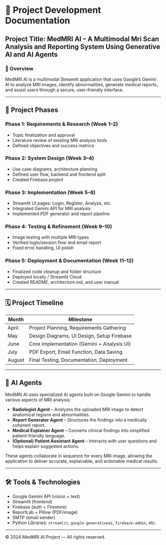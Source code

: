 # 📘 Project Development Documentation

## Project Title: MedMRI AI – A Multimodal Mri Scan Analysis and Reporting System Using Generative AI and AI Agents

### 📌 Overview
MedMRI AI is a multimodal Streamlit application that uses Google’s Gemini AI to analyze MRI images, identify abnormalities, generate medical reports, and assist users through a secure, user-friendly interface.

---

## 🔄 Project Phases

### Phase 1: Requirements & Research (Week 1–2)
- Topic finalization and approval
- Literature review of existing MRI analysis tools
- Defined objectives and success metrics

### Phase 2: System Design (Week 3–4)
- Use case diagrams, architecture planning
- Defined user flow, backend and frontend split
- Created Firebase project

### Phase 3: Implementation (Week 5–8)
- Streamlit UI pages: Login, Register, Analyze, etc.
- Integrated Gemini API for MRI analysis
- Implemented PDF generator and report pipeline

### Phase 4: Testing & Refinement (Week 9–10)
- Image testing with multiple MRI types
- Verified login/session flow and email report
- Fixed error handling, UI polish

### Phase 5: Deployment & Documentation (Week 11–12)
- Finalized code cleanup and folder structure
- Deployed locally / Streamlit Cloud
- Created README, architecture.md, and user manual

---

## 🗓️ Project Timeline

| Month        | Milestone                               |
|--------------|------------------------------------------|
| April        | Project Planning, Requirements Gathering |
| May          | Design Diagrams, UI Design, Setup Firebase |
| June         | Core Implementation (Gemini + Analysis UI) |
| July         | PDF Export, Email Function, Data Saving  |
| August       | Final Testing, Documentation, Deployment  |

---

## 🧠 AI Agents

MedMRI AI uses specialized AI agents built on Google Gemini to handle various aspects of MRI analysis:

- **Radiologist Agent** – Analyzes the uploaded MRI image to detect anatomical regions and abnormalities.
- **Report Generator Agent** – Structures the findings into a medically coherent report.
- **Medical Explainer Agent** – Converts clinical findings into simplified patient-friendly language.
- **(Optional) Patient Assistant Agent** – Interacts with user questions and helps explain suggested actions.

These agents collaborate in sequence for every MRI image, allowing the application to deliver accurate, explainable, and actionable medical results.

---


## 🛠 Tools & Technologies

- Google Gemini API (vision + text)
- Streamlit (frontend)
- Firebase (auth + Firestore)
- ReportLab + Pillow (PDF/image)
- SMTP (email sender)
- Python Libraries: `streamlit`, `google-generativeai`, `firebase-admin`, etc.

---

© 2024 MedMRI AI Project — All rights reserved.
